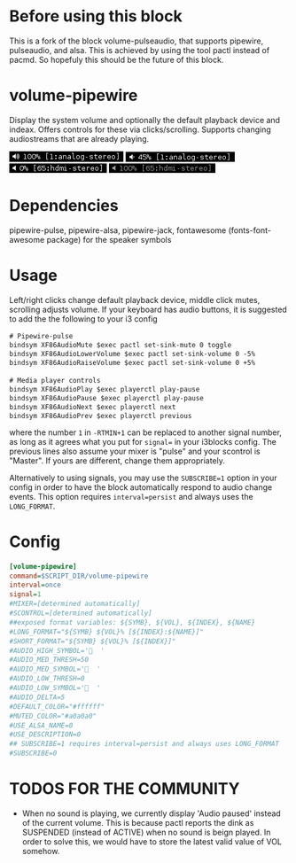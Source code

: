 # Before using this block

This is a fork of the block volume-pulseaudio, that supports pipewire,
pulseaudio, and alsa. This is achieved by using the tool pactl instead of pacmd.
So hopefuly this should be the future of this block.

# volume-pipewire

Display the system volume and
optionally the default playback device and indeax.
Offers controls for these via clicks/scrolling.
Supports changing audiostreams that are already playing.

![](volume-pipewire-high.png)
![](volume-pipewire-med.png)
![](volume-pipewire-low.png)
![](volume-pipewire-mute.png)

# Dependencies

pipewire-pulse, pipewire-alsa, pipewire-jack, fontawesome (fonts-font-awesome package) for the speaker symbols

# Usage

Left/right clicks change default playback device, middle click mutes, scrolling
adjusts volume. If your keyboard has audio buttons, it is suggested to add the
the following to your i3 config

```
# Pipewire-pulse
bindsym XF86AudioMute $exec pactl set-sink-mute 0 toggle
bindsym XF86AudioLowerVolume $exec pactl set-sink-volume 0 -5%
bindsym XF86AudioRaiseVolume $exec pactl set-sink-volume 0 +5%

# Media player controls
bindsym XF86AudioPlay $exec playerctl play-pause
bindsym XF86AudioPause $exec playerctl play-pause
bindsym XF86AudioNext $exec playerctl next
bindsym XF86AudioPrev $exec playerctl previous
```

where the number `1` in `-RTMIN+1` can be replaced to another signal number,
as long as it agrees what you put for `signal=` in your i3blocks config.
The previous lines also assume your mixer is "pulse" and your scontrol is "Master".
If yours are different, change them appropriately.

Alternatively to using signals, you may use the `SUBSCRIBE=1` option in your config in order to have the block
automatically respond to audio change events. This option requires `interval=persist`
and always uses the `LONG_FORMAT`.

# Config

```INI
[volume-pipewire]
command=$SCRIPT_DIR/volume-pipewire
interval=once
signal=1
#MIXER=[determined automatically]
#SCONTROL=[determined automatically]
##exposed format variables: ${SYMB}, ${VOL}, ${INDEX}, ${NAME}
#LONG_FORMAT="${SYMB} ${VOL}% [${INDEX}:${NAME}]"
#SHORT_FORMAT="${SYMB} ${VOL}% [${INDEX}]"
#AUDIO_HIGH_SYMBOL='  '
#AUDIO_MED_THRESH=50
#AUDIO_MED_SYMBOL='  '
#AUDIO_LOW_THRESH=0
#AUDIO_LOW_SYMBOL='  '
#AUDIO_DELTA=5
#DEFAULT_COLOR="#ffffff"
#MUTED_COLOR="#a0a0a0"
#USE_ALSA_NAME=0
#USE_DESCRIPTION=0
## SUBSCRIBE=1 requires interval=persist and always uses LONG_FORMAT
#SUBSCRIBE=0
```

# TODOS FOR THE COMMUNITY

* When no sound is playing, we currently display 'Audio paused' instead of the current volume. This is because pactl reports the dink as SUSPENDED (instead of ACTIVE) when no sound is beign played. In order to solve this, we would have to store the latest valid value of VOL somehow.

